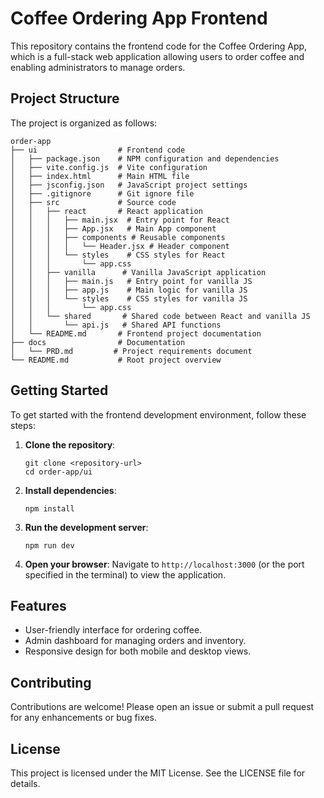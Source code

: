 # Coffee Ordering App Frontend

This repository contains the frontend code for the Coffee Ordering App, which is a full-stack web application allowing users to order coffee and enabling administrators to manage orders.

## Project Structure

The project is organized as follows:

```
order-app
├── ui                  # Frontend code
│   ├── package.json    # NPM configuration and dependencies
│   ├── vite.config.js  # Vite configuration
│   ├── index.html      # Main HTML file
│   ├── jsconfig.json   # JavaScript project settings
│   ├── .gitignore      # Git ignore file
│   ├── src             # Source code
│   │   ├── react       # React application
│   │   │   ├── main.jsx  # Entry point for React
│   │   │   ├── App.jsx   # Main App component
│   │   │   ├── components # Reusable components
│   │   │   │   └── Header.jsx # Header component
│   │   │   └── styles    # CSS styles for React
│   │   │       └── app.css
│   │   ├── vanilla      # Vanilla JavaScript application
│   │   │   ├── main.js   # Entry point for vanilla JS
│   │   │   ├── app.js    # Main logic for vanilla JS
│   │   │   └── styles    # CSS styles for vanilla JS
│   │   │       └── app.css
│   │   └── shared       # Shared code between React and vanilla JS
│   │       └── api.js   # Shared API functions
│   └── README.md       # Frontend project documentation
├── docs                # Documentation
│   └── PRD.md         # Project requirements document
└── README.md           # Root project overview
```

## Getting Started

To get started with the frontend development environment, follow these steps:

1. **Clone the repository**:
   ```
   git clone <repository-url>
   cd order-app/ui
   ```

2. **Install dependencies**:
   ```
   npm install
   ```

3. **Run the development server**:
   ```
   npm run dev
   ```

4. **Open your browser**:
   Navigate to `http://localhost:3000` (or the port specified in the terminal) to view the application.

## Features

- User-friendly interface for ordering coffee.
- Admin dashboard for managing orders and inventory.
- Responsive design for both mobile and desktop views.

## Contributing

Contributions are welcome! Please open an issue or submit a pull request for any enhancements or bug fixes.

## License

This project is licensed under the MIT License. See the LICENSE file for details.
